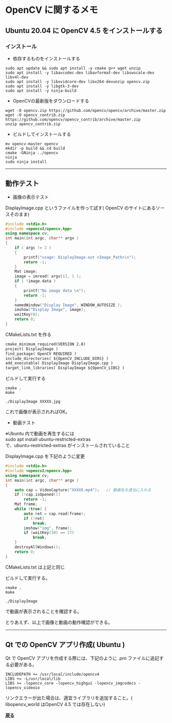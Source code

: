 # OpenCV に関するメモ

## Ubuntu 20.04 に OpenCV 4.5 をインストールする

### インストール

* 依存するものをインストールする

```shell
sudo apt update && sudo apt install -y cmake g++ wget unzip
sudo apt install -y libavcodec-dev libavformat-dev libswscale-dev libv4l-dev
sudo apt install -y libxvidcore-dev libx264-devunzip opencv.zip
sudo apt install -y libgtk-3-dev
sudo apt install -y ninja-build
```

* OpenCVの最新版をダウンロードする

```shell
wget -O opencv.zip https://github.com/opencv/opencv/archive/master.zip
wget -O opencv_contrib.zip https://github.com/opencv/opencv_contrib/archive/master.zip
unzip opencv_contrib.zip
```

* ビルドしてインストールする

```shell
mv opencv-master opencv
mkdir -p build && cd build
cmake -GNinja ../opencv
ninja
sudo ninja install
```

***

## 動作テスト

* 画像の表示テスト

DisplayImage.cpp というファイルを作って試す( OpenCV のサイトにあるソースそのまま)

```c++
#include <stdio.h>
#include <opencv2/opencv.hpp>
using namespace cv;
int main(int argc, char** argv )
{
    if ( argc != 2 )
    {
        printf("usage: DisplayImage.out <Image_Path>\n");
        return -1;
    }
    Mat image;
    image = imread( argv[1], 1 );
    if ( !image.data )
    {
        printf("No image data \n");
        return -1;
    }
    namedWindow("Display Image", WINDOW_AUTOSIZE );
    imshow("Display Image", image);
    waitKey(0);
    return 0;
}
```

CMakeLists.txt を作る

```txt
cmake_minimum_required(VERSION 2.8)
project( DisplayImage )
find_package( OpenCV REQUIRED )
include_directories( ${OpenCV_INCLUDE_DIRS} )
add_executable( DisplayImage DisplayImage.cpp )
target_link_libraries( DisplayImage ${OpenCV_LIBS} )
```

ビルドして実行する

```shell
cmake .
make

./DisplayImage XXXXX.jpg
```

これで画像が表示されればOK。

* 動画テスト

※Ubuntu 内で動画を再生するには  
sudo apt install ubuntu-restricted-extras  
で、ubuntu-restricted-extras がインストールされていること

DisplayImage.cpp を下記のように変更

```c++
#include <stdio.h>
#include <opencv2/opencv.hpp>
using namespace cv;
int main(int argc, char** argv )
{
    auto cap = VideoCapture("XXXXX.mp4");   // 動画名を適当に入れる
    if (!cap.isOpened())
        return -1;
    Mat frame;
    while (true) {
        auto ret = cap.read(frame);
        if (!ret)
            break;
        imshow("img", frame);
        if (waitKey(30) == 27)
            break;
    }
    destroyAllWindows();
    return 0;
}
```

CMakeLists.txt は上記と同じ

ビルドして実行する。

```shell
cmake .
make

./DisplayImage
```

で動画が表示されることを確認する。

とりあえず、以上で画像と動画の動作確認ができる。

***

## Qt での OpenCV アプリ作成( Ubuntu )

Qt で OpenCV アプリを作成する際には、下記のように .pro ファイルに追記する必要がある。

```QMake
INCLUDEPATH += /usr/local/include/opencv4
LIBS += -L/usr/local/lib
LIBS += -lopencv_core -lopencv_highgui -lopencv_imgcodecs -lopencv_videoio
```

リンクエラーが出た場合は、適宜ライブラリを追加すること。( libopencv_world はOpenCV 4.5 では存在しない)

**[戻る](../index.md)**
